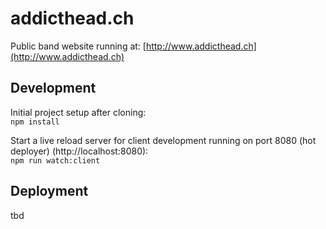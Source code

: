 # addicthead.ch
Public band website running at: [http://www.addicthead.ch](http://www.addicthead.ch)

## Development
Initial project setup after cloning:  
`npm install`

Start a live reload server for client development running on port 8080 (hot deployer) (http://localhost:8080):  
`npm run watch:client`

## Deployment
tbd

